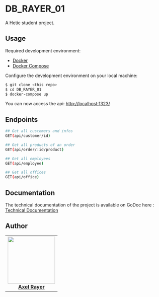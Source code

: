 # DB_RAYER_01
A Hetic student project.

## Usage

Required development environment:
- [Docker](https://www.docker.com)
- [Docker Compose](https://docs.docker.com/compose/install/)

Configure the development environment on your local machine:
```bash
$ git clone <this repo>
$ cd DB_RAYER_01
$ docker-compose up
```

You can now access the api: [http://localhost:1323/](http://localhost:1323/)

## Endpoints

```bash
## Get all customers and infos
GET(api/customer/id)

## Get all products of an order
GET(api/order/:id/product)

## Get all employees
GET(api/employee)

## Get all offices
GET(api/office)
```

## Documentation

The technical documentation of the project is available on GoDoc here : [Technical Documentation](https://godoc.org/github.com/HETIC-MT-P2021/DB_RAYER_P01)

## Author

<table>
  <tr>
    <td align="center">
      <a href="https://github.com/Akecel">
        <img src="https://github.com/Akecel.png" width="150px;"/><br>
        <b>Axel Rayer</b>
      </a>
    </td>
  </tr>
</table>


